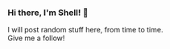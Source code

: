 ### Hi there, I'm Shell! 👋

I will post random stuff here, from time to time. <br>
Give me a follow!

<!--
**Shell1500/Shell1500** is a ✨ _special_ ✨ repository because its `README.md` (this file) appears on your GitHub profile.

Here are some ideas to get you started:
-->

